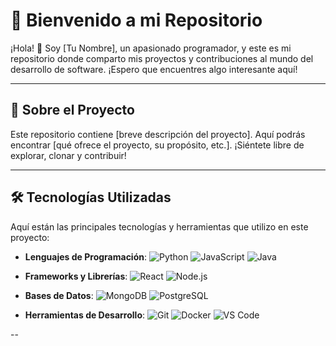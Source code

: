 # 🚀 Bienvenido a mi Repositorio

¡Hola! 👋 Soy [Tu Nombre], un apasionado programador, y este es mi repositorio donde comparto mis proyectos y contribuciones al mundo del desarrollo de software. ¡Espero que encuentres algo interesante aquí!

---

## 📌 Sobre el Proyecto

Este repositorio contiene [breve descripción del proyecto]. Aquí podrás encontrar [qué ofrece el proyecto, su propósito, etc.]. ¡Siéntete libre de explorar, clonar y contribuir!

---

## 🛠 Tecnologías Utilizadas

Aquí están las principales tecnologías y herramientas que utilizo en este proyecto:

- **Lenguajes de Programación**: 
  ![Python](https://img.shields.io/badge/Python-3776AB?style=for-the-badge&logo=python&logoColor=white)
  ![JavaScript](https://img.shields.io/badge/JavaScript-F7DF1E?style=for-the-badge&logo=javascript&logoColor=black)
  ![Java](https://img.shields.io/badge/Java-ED8B00?style=for-the-badge&logo=openjdk&logoColor=white)

- **Frameworks y Librerías**: 
  ![React](https://img.shields.io/badge/React-20232A?style=for-the-badge&logo=react&logoColor=61DAFB)
  ![Node.js](https://img.shields.io/badge/Node.js-339933?style=for-the-badge&logo=nodedotjs&logoColor=white)

- **Bases de Datos**: 
  ![MongoDB](https://img.shields.io/badge/MongoDB-47A248?style=for-the-badge&logo=mongodb&logoColor=white)
  ![PostgreSQL](https://img.shields.io/badge/PostgreSQL-316192?style=for-the-badge&logo=postgresql&logoColor=white)

- **Herramientas de Desarrollo**: 
  ![Git](https://img.shields.io/badge/Git-F05032?style=for-the-badge&logo=git&logoColor=white)
  ![Docker](https://img.shields.io/badge/Docker-2496ED?style=for-the-badge&logo=docker&logoColor=white)
  ![VS Code](https://img.shields.io/badge/VS_Code-007ACC?style=for-the-badge&logo=visual-studio-code&logoColor=white)

--
